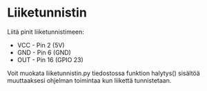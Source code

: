 # Liiketunnistin
Liitä pinit liiketunnistimeen:
- VCC - Pin 2 (5V)
- GND - Pin 6 (GND)
- OUT - Pin 16 (GPIO 23)

Voit muokata liiketunnistin.py tiedostossa funktion halytys() sisältöä muuttaaksesi ohjelman toimintaa kun liikettä tunnistetaan.
